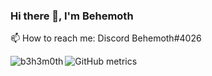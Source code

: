 ### Hi there 👋, I'm Behemoth


📫 How to reach me: Discord Behemoth#4026 

<p><img align="left" src="https://github-readme-stats.vercel.app/api/top-langs?username=b3h3m0th&show_icons=true&locale=en&layout=compact" alt="b3h3m0th" /></p>

![GitHub metrics](https://metrics.lecoq.io/b3h3m0th)
